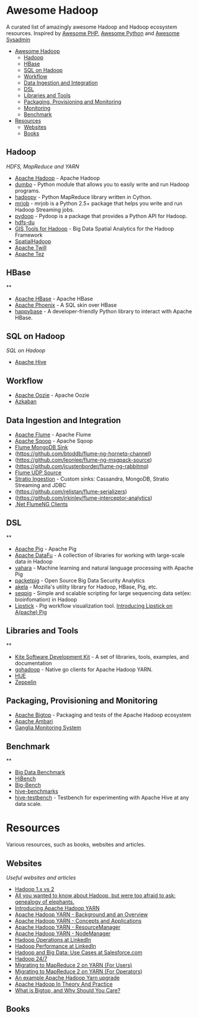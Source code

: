 # Awesome Hadoop

A curated list of amazingly awesome Hadoop and Hadoop ecosystem resources. Inspired by [Awesome PHP](https://github.com/ziadoz/awesome-php), [Awesome Python](https://github.com/vinta/awesome-python) and [Awesome Sysadmin](https://github.com/kahun/awesome-sysadmin)

- [Awesome Hadoop](#awesome-hadoop)
	- [Hadoop](#hadoop)
	- [HBase](#hbase)
	- [SQL on Hadoop](#sql-on-hadoop)
	- [Workflow](#workflow)
	- [Data Ingestion and Integration](#data-ingestion-and-integration)
	- [DSL](#dsl)
	- [Libraries and Tools](#libraries-and-tools)
	- [Packaging, Provisioning and Monitoring](#packaging-provisioning-and-monitoring)
	- [Monitoring](#monitoring)
	- [Benchmark](#benchmark)
- [Resources](#resources)
	- [Websites](#websites)
	- [Books](#books)

## Hadoop
*HDFS, MapReduce and YARN*

* [Apache Hadoop](http://hadoop.apache.org/) - Apache Hadoop
* [dumbo](https://github.com/klbostee/dumbo) - Python module that allows you to easily write and run Hadoop programs.
* [hadoopy](https://github.com/bwhite/hadoopy) - Python MapReduce library written in Cython. 
* [mrjob](https://github.com/Yelp/mrjob/) - mrjob is a Python 2.5+ package that helps you write and run Hadoop Streaming jobs.
* [pydoop](http://pydoop.sourceforge.net/) - Pydoop is a package that provides a Python API for Hadoop.
* [hdfs-du](https://github.com/twitter/hdfs-du)
* [GIS Tools for Hadoop](http://esri.github.io/gis-tools-for-hadoop/) - Big Data Spatial Analytics for the Hadoop Framework
* [SpatialHadoop](http://spatialhadoop.cs.umn.edu/)
* [Apache Twill](http://twill.incubator.apache.org/)
* [Apache Tez](http://tez.incubator.apache.org/)

## HBase
**

* [Apache HBase](http://hbase.apache.org) - Apache HBase
* [Apache Phoenix](http://phoenix.apache.org/) - A SQL skin over HBase
* [happybase](https://github.com/wbolster/happybase) - A developer-friendly Python library to interact with Apache HBase.

## SQL on Hadoop
*SQL on Hadoop*

* [Apache Hive](http://hive.apache.org)

## Workflow

* [Apache Oozie](http://oozie.apche.org) - Apache Oozie
* [Azkaban](http://azkaban.github.io/)

## Data Ingestion and Integration

* [Apache Flume](http://flume.apache.org) - Apache Flume
* [Apache Sqoop](http://sqoop.apache.org) - Apache Sqoop
* [Flume MongoDB Sink](https://github.com/leonlee/flume-ng-mongodb-sink)
* (https://github.com/btoddb/flume-ng-hornetq-channel)
* (https://github.com/leonlee/flume-ng-msgpack-source)
* (https://github.com/jcustenborder/flume-ng-rabbitmq)
* [Flume UDP Source](https://github.com/whitepages/flume-udp-source)
* [Stratio Ingestion](https://github.com/Stratio/stratio-ingestion) - Custom sinks: Cassandra, MongoDB, Stratio Streaming and JDBC
* (https://github.com/relistan/flume-serializers)
* (https://github.com/jrkinley/flume-interceptor-analytics)
* [.Net FlumeNG Clients](https://github.com/marksl/DotNetFlumeNG.Clients)

## DSL
**

* [Apache Pig](http://pig.apache.org) - Apache Pig
* [Apache DataFu](http://datafu.incubator.apache.org/) - A collection of libraries for working with large-scale data in Hadoop
* [vahara](https://github.com/Ganglion/varaha) - Machine learning and natural language processing with Apache Pig
* [packetpig](https://github.com/packetloop/packetpig) - Open Source Big Data Security Analytics
* [akela](https://github.com/mozilla-metrics/akela) - Mozilla's utility library for Hadoop, HBase, Pig, etc.
* [seqpig](http://seqpig.sourceforge.net/) - Simple and scalable scripting for large sequencing data set(ex: bioinfomation) in Hadoop 
* [Lipstick](https://github.com/Netflix/Lipstick) - Pig workflow visualization tool. [Introducing Lipstick on A(pache) Pig](http://techblog.netflix.com/2013/06/introducing-lipstick-on-apache-pig.html)

## Libraries and Tools
**

* [Kite Software Development Kit](http://kitesdk.org/) - A set of libraries, tools, examples, and documentation
* [gohadoop](https://github.com/hortonworks/gohadoop) - Native go clients for Apache Hadoop YARN.
* [HUE](http://gethue.com/)
* [Zeppelin](http://zeppelin-project.org/)

## Packaging, Provisioning and Monitoring

* [Apache Bigtop](http://bigtop.apache.org/) - Packaging and tests of the Apache Hadoop ecosystem 
* [Apache Ambari](http://ambari.apache.org/)
* [Ganglia Monitoring System](http://ganglia.sourceforge.net/)

## Benchmark
**

* [Big Data Benchmark](https://amplab.cs.berkeley.edu/benchmark/)
* [HiBench](https://github.com/intel-hadoop/HiBench)
* [Big-Bench](https://github.com/intel-hadoop/Big-Bench)
* [hive-benchmarks](https://github.com/yhuai/hive-benchmarks)
* [hive-testbench](https://github.com/cartershanklin/hive-testbench) - Testbench for experimenting with Apache Hive at any data scale.

# Resources
Various resources, such as books, websites and articles.

## Websites
*Useful websites and articles*

* [Hadoop 1.x vs 2](http://www.slideshare.net/RommelGarcia2/hadoop-1x-vs-2)
* [All you wanted to know about Hadoop, but were too afraid to ask: genealogy of elephants.](https://blogs.apache.org/bigtop/entry/all_you_wanted_to_know)
* [Introducing Apache Hadoop YARN](http://hortonworks.com/blog/introducing-apache-hadoop-yarn/)
* [Apache Hadoop YARN - Background and an Overview](http://hortonworks.com/blog/apache-hadoop-yarn-background-and-an-overview/)
* [Apache Hadoop YARN - Concepts and Applications](http://hortonworks.com/blog/apache-hadoop-yarn-concepts-and-applications/)
* [Apache Hadoop YARN - ResourceManager](http://hortonworks.com/blog/apache-hadoop-yarn-resourcemanager/)
* [Apache Hadoop YARN - NodeManager](http://hortonworks.com/blog/apache-hadoop-yarn-nodemanager/)
* [Hadoop Operations at LinkedIn](http://www.slideshare.net/allenwittenauer/2013-hadoopsummitemea)
* [Hadoop Performance at LinkedIn](http://www.slideshare.net/allenwittenauer/2012-lihadoopperf)
* [Hadoop and Big Data: Use Cases at Salesforce.com](http://blogs.developerforce.com/engineering/2013/03/hadoop-use-cases-at-salesforce-com.html)
* [Hadoop 24/7](http://www.slideshare.net/allenwittenauer/aw-apachecon2009-15342917)
* [Migrating to MapReduce 2 on YARN (For Users)](http://blog.cloudera.com/blog/2013/11/migrating-to-mapreduce-2-on-yarn-for-users/)
* [Migrating to MapReduce 2 on YARN (For Operators)](http://blog.cloudera.com/blog/2013/11/migrating-to-mapreduce-2-on-yarn-for-operators/)
* [An example Apache Hadoop Yarn upgrade](http://www.slideshare.net/mikejf12/an-example-apache-hadoop-yarn-upgrade)
* [Apache Hadoop In Theory And Practice](http://www.slideshare.net/AdamKawa/hadoop-intheoryandpractice)
* [What is Bigtop, and Why Should You Care?](https://blogs.apache.org/bigtop/entry/bigtop_and_why_should_you)

## Books
